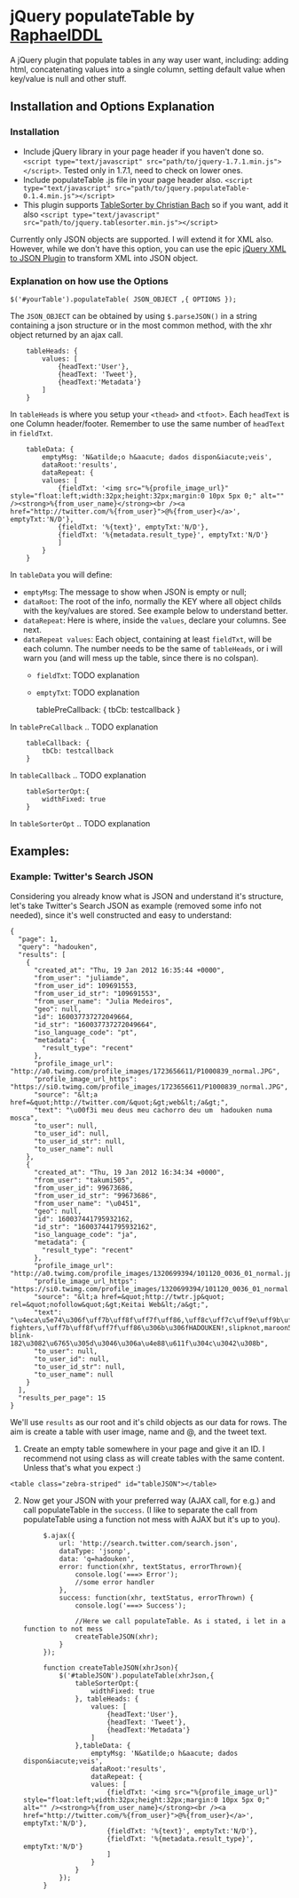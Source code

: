 jQuery populateTable by [RaphaelDDL][rddl]
=============

A jQuery plugin that populate tables in any way user want, including: adding html, concatenating values into a single column, setting default value when key/value is null and other stuff.


Installation and Options Explanation
-------

### Installation

* Include jQuery library in your page header if you haven't done so. `<script type="text/javascript" src="path/to/jquery-1.7.1.min.js"></script>`. Tested only in 1.7.1, need to check on lower ones.
* Include populateTable .js file in your page header also. `<script type="text/javascript" src="path/to/jquery.populateTable-0.1.4.min.js"></script>`
* This plugin supports [TableSorter by Christian Bach][tbls] so if you want, add it also `<script type="text/javascript" src="path/to/jquery.tablesorter.min.js"></script>`

Currently only JSON objects are supported. I will extend it for XML also. However, while we don't have this option, you can use the epic [jQuery XML to JSON Plugin][xml2json] to transform XML into JSON object.


### Explanation on how use the Options

	$('#yourTable').populateTable( JSON_OBJECT ,{ OPTIONS });

The `JSON_OBJECT` can be obtained by using `$.parseJSON()` in a string containing a json structure or in the most common method, with the xhr object returned by an ajax call.


		tableHeads: { 
			values: [
				{headText:'User'},
				{headText: 'Tweet'},
				{headText:'Metadata'}
			]
		}


In `tableHeads` is where you setup your `<thead>` and `<tfoot>`. Each `headText` is one Column header/footer. Remember to use the same number of `headText` in `fieldTxt`.


		tableData: {
			emptyMsg: 'N&atilde;o h&aacute; dados dispon&iacute;veis',
			dataRoot:'results',
			dataRepeat: {
			values: [
				{fieldTxt: '<img src="%{profile_image_url}" style="float:left;width:32px;height:32px;margin:0 10px 5px 0;" alt="" /><strong>%{from_user_name}</strong><br /><a href="http://twitter.com/%{from_user}">@%{from_user}</a>', emptyTxt:'N/D'},
				{fieldTxt: '%{text}', emptyTxt:'N/D'},
				{fieldTxt: '%{metadata.result_type}', emptyTxt:'N/D'}
				]
			}
		}
	
In `tableData` you will define:

* `emptyMsg`: The message to show when JSON is empty or null;
* `dataRoot`: The root of the info, normally the KEY where all object childs with the key/values are stored. See example below to understand better.
* `dataRepeat`: Here is where, inside the `values`, declare your columns. See next.
* `dataRepeat values`: Each object, containing at least `fieldTxt`, will be each column. The number needs to be the same of `tableHeads`, or i will warn you (and will mess up the table, since there is no colspan).
	* `fieldTxt`: TODO explanation
	* `emptyTxt`: TODO explanation

		
		tablePreCallback: {
			tbCb: testcallback
		}
		
In `tablePreCallback` .. TODO explanation
		
		tableCallback: {
			tbCb: testcallback
		}
		
In `tableCallback` .. TODO explanation
				
		tableSorterOpt:{
			widthFixed: true
		}

In `tableSorterOpt` .. TODO explanation


Examples:
-------

### Example: Twitter's Search JSON

Considering you already know what is JSON and understand it's structure, let's take Twitter's Search JSON as example (removed some info not needed), since it's well constructed and easy to understand:

	{
	  "page": 1, 
	  "query": "hadouken", 
	  "results": [
	    {
	      "created_at": "Thu, 19 Jan 2012 16:35:44 +0000", 
	      "from_user": "juliamde", 
	      "from_user_id": 109691553, 
	      "from_user_id_str": "109691553", 
	      "from_user_name": "Julia Medeiros", 
	      "geo": null, 
	      "id": 160037737272049664, 
	      "id_str": "160037737272049664", 
	      "iso_language_code": "pt", 
	      "metadata": {
	        "result_type": "recent"
	      }, 
	      "profile_image_url": "http://a0.twimg.com/profile_images/1723656611/P1000839_normal.JPG", 
	      "profile_image_url_https": "https://si0.twimg.com/profile_images/1723656611/P1000839_normal.JPG", 
	      "source": "&lt;a href=&quot;http://twitter.com/&quot;&gt;web&lt;/a&gt;", 
	      "text": "\u00f3i meu deus meu cachorro deu um  hadouken numa mosca", 
	      "to_user": null, 
	      "to_user_id": null, 
	      "to_user_id_str": null, 
	      "to_user_name": null
	    }, 
	    {
	      "created_at": "Thu, 19 Jan 2012 16:34:34 +0000", 
	      "from_user": "takumi505", 
	      "from_user_id": 99673686, 
	      "from_user_id_str": "99673686", 
	      "from_user_name": "\u0451", 
	      "geo": null, 
	      "id": 160037441795932162, 
	      "id_str": "160037441795932162", 
	      "iso_language_code": "ja", 
	      "metadata": {
	        "result_type": "recent"
	      }, 
	      "profile_image_url": "http://a0.twimg.com/profile_images/1320699394/101120_0036_01_normal.jpg", 
	      "profile_image_url_https": "https://si0.twimg.com/profile_images/1320699394/101120_0036_01_normal.jpg", 
	      "source": "&lt;a href=&quot;http://twtr.jp&quot; rel=&quot;nofollow&quot;&gt;Keitai Web&lt;/a&gt;", 
	      "text": "\u4eca\u5e74\u306f\uff7b\uff8f\uff7f\uff86,\uff8c\uff7c\uff9e\uff9b\uff6f\uff78\u304b\u306bfoo fighters,\uff7b\uff8f\uff7f\uff86\u306b\u306fHADOUKEN!,slipknot,maroon5\u306a\u4e88\u611f\u304c\u3059\u308b blink-182\u3082\u6765\u305d\u3046\u306a\u4e88\u611f\u304c\u3042\u308b", 
	      "to_user": null, 
	      "to_user_id": null, 
	      "to_user_id_str": null, 
	      "to_user_name": null
	    }
	  ], 
	  "results_per_page": 15
	}

We'll use `results` as our root and it's child objects as our data for rows. The aim is create a table with user image, name and @, and the tweet text.

1. Create an empty table somewhere in your page and give it an ID. I recommend not using class as will create tables with the same content. Unless that's what you expect :)

`<table class="zebra-striped" id="tableJSON"></table>`


2. Now get your JSON with your preferred way (AJAX call, for e.g.) and call populateTable in the `success`. (I like to separate the call from populateTable using a function not mess with AJAX but it's up to you).

			$.ajax({
				url: 'http://search.twitter.com/search.json',
				dataType: 'jsonp',
				data: 'q=hadouken',
				error: function(xhr, textStatus, errorThrown){
					console.log('===> Error');
					//some error handler
				},
				success: function(xhr, textStatus, errorThrown) {
					console.log('===> Success');
					
					//Here we call populateTable. As i stated, i let in a function to not mess
					createTableJSON(xhr);
				}
			});

			function createTableJSON(xhrJson){
				$('#tableJSON').populateTable(xhrJson,{
					tableSorterOpt:{
						widthFixed: true
					}, tableHeads: {
						values: [
							{headText:'User'},
							{headText: 'Tweet'},
							{headText:'Metadata'}
						]
					},tableData: {
						emptyMsg: 'N&atilde;o h&aacute; dados dispon&iacute;veis',
						dataRoot:'results',
						dataRepeat: {
						values: [
							{fieldTxt: '<img src="%{profile_image_url}" style="float:left;width:32px;height:32px;margin:0 10px 5px 0;" alt="" /><strong>%{from_user_name}</strong><br /><a href="http://twitter.com/%{from_user}">@%{from_user}</a>', emptyTxt:'N/D'},
							{fieldTxt: '%{text}', emptyTxt:'N/D'},
							{fieldTxt: '%{metadata.result_type}', emptyTxt:'N/D'}
							]
						}
					}
				});
			}














[rddl]: http://raphaelddl.com
[tbls]: http://tablesorter.com
[xml2json]: http://www.fyneworks.com/jquery/xml-to-json/